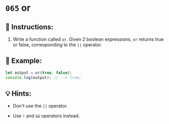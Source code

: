 # `065` or

## 📝 Instructions:

1. Write a function called `or`. Given 2 boolean expressions, `or` returns true or false, corresponding to the `||` operator.

## 📎 Example:

```Javascript
let output = or(true, false);
console.log(output); // --> true;
```

## 💡 Hints:

+ Don't use the `||` operator. 

+ Use `!` and `&&` operators instead.
